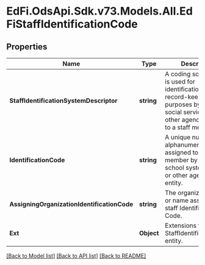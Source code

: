 # EdFi.OdsApi.Sdk.v73.Models.All.EdFiStaffIdentificationCode

## Properties

Name | Type | Description | Notes
------------ | ------------- | ------------- | -------------
**StaffIdentificationSystemDescriptor** | **string** | A coding scheme that is used for identification and record-keeping purposes by schools, social services, or other agencies to refer to a staff member. | 
**IdentificationCode** | **string** | A unique number or alphanumeric code assigned to a staff member by a school, school system, a state, or other agency or entity. | 
**AssigningOrganizationIdentificationCode** | **string** | The organization code or name assigning the staff Identification Code. | [optional] 
**Ext** | **Object** | Extensions to the StaffIdentificationCode entity. | [optional] 

[[Back to Model list]](../../README.md#documentation-for-models) [[Back to API list]](../../README.md#documentation-for-api-endpoints) [[Back to README]](../../README.md)

